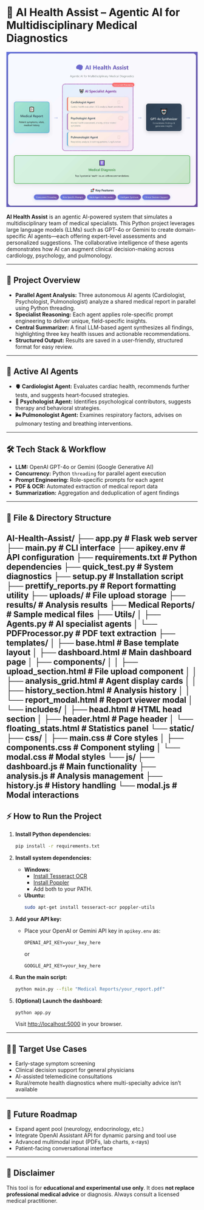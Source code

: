 # 🧠 AI Health Assist – Agentic AI for Multidisciplinary Medical Diagnostics

<img width="900" alt="AI Health Assist Demo" src="img/schema.jpg">

**AI Health Assist** is an agentic AI-powered system that simulates a multidisciplinary team of medical specialists. This Python project leverages large language models (LLMs) such as GPT-4o or Gemini to create domain-specific AI agents—each offering expert-level assessments and personalized suggestions. The collaborative intelligence of these agents demonstrates how AI can augment clinical decision-making across cardiology, psychology, and pulmonology.

---

## 🚀 Project Overview

- **Parallel Agent Analysis:** Three autonomous AI agents (Cardiologist, Psychologist, Pulmonologist) analyze a shared medical report in parallel using Python threading.
- **Specialist Reasoning:** Each agent applies role-specific prompt engineering to deliver unique, field-specific insights.
- **Central Summarizer:** A final LLM-based agent synthesizes all findings, highlighting three key health issues and actionable recommendations.
- **Structured Output:** Results are saved in a user-friendly, structured format for easy review.

---

## 🧩 Active AI Agents

- **🫀 Cardiologist Agent:** Evaluates cardiac health, recommends further tests, and suggests heart-focused strategies.
- **🧘 Psychologist Agent:** Identifies psychological contributors, suggests therapy and behavioral strategies.
- **🌬️ Pulmonologist Agent:** Examines respiratory factors, advises on pulmonary testing and breathing interventions.

---

## 🛠️ Tech Stack & Workflow

- **LLM:** OpenAI GPT-4o or Gemini (Google Generative AI)
- **Concurrency:** Python `threading` for parallel agent execution
- **Prompt Engineering:** Role-specific prompts for each agent
- **PDF & OCR:** Automated extraction of medical report data
- **Summarization:** Aggregation and deduplication of agent findings

---

## 📁 File & Directory Structure

AI-Health-Assist/
├── app.py                              # Flask web server
├── main.py                             # CLI interface
├── apikey.env                          # API configuration
├── requirements.txt                    # Python dependencies
├── quick_test.py                       # System diagnostics
├── setup.py                            # Installation script
├── prettify_reports.py                 # Report formatting utility
├── uploads/                            # File upload storage
├── results/                            # Analysis results
├── Medical Reports/                    # Sample medical files
├── Utils/
│   ├── Agents.py                       # AI specialist agents
│   └── PDFProcessor.py                 # PDF text extraction
├── templates/
│   ├── base.html                       # Base template layout
│   ├── dashboard.html                  # Main dashboard page
│   ├── components/
│   │   ├── upload_section.html         # File upload component
│   │   ├── analysis_grid.html          # Agent display cards
│   │   ├── history_section.html        # Analysis history
│   │   └── report_modal.html           # Report viewer modal
│   └── includes/
│       ├── head.html                   # HTML head section
│       ├── header.html                 # Page header
│       └── floating_stats.html         # Statistics panel
└── static/
    ├── css/
    │   ├── main.css                    # Core styles
    │   ├── components.css              # Component styling
    │   └── modal.css                   # Modal styles
    └── js/
        ├── dashboard.js                # Main functionality
        ├── analysis.js                 # Analysis management
        ├── history.js                  # History handling
        └── modal.js                    # Modal interactions
---

## ⚡ How to Run the Project

1. **Install Python dependencies:**
   ```sh
   pip install -r requirements.txt
   ```

2. **Install system dependencies:**
   - **Windows:**  
     - [Install Tesseract OCR](https://github.com/tesseract-ocr/tesseract/wiki)
     - [Install Poppler](https://github.com/oschwartz10612/poppler-windows/releases/)
     - Add both to your PATH.
   - **Ubuntu:**  
     ```sh
     sudo apt-get install tesseract-ocr poppler-utils
     ```

3. **Add your API key:**  
   - Place your OpenAI or Gemini API key in `apikey.env` as:
     ```
     OPENAI_API_KEY=your_key_here
     ```
     or
     ```
     GOOGLE_API_KEY=your_key_here
     ```

4. **Run the main script:**
   ```sh
   python main.py --file "Medical Reports/your_report.pdf"
   ```

5. **(Optional) Launch the dashboard:**
   ```sh
   python app.py
   ```
   Visit [http://localhost:5000](http://localhost:5000) in your browser.

---

## 👨‍⚕️ Target Use Cases

- Early-stage symptom screening
- Clinical decision support for general physicians
- AI-assisted telemedicine consultations
- Rural/remote health diagnostics where multi-specialty advice isn’t available

---

## 🔮 Future Roadmap

- Expand agent pool (neurology, endocrinology, etc.)
- Integrate OpenAI Assistant API for dynamic parsing and tool use
- Advanced multimodal input (PDFs, lab charts, x-rays)
- Patient-facing conversational interface

---

## 🧪 Disclaimer

This tool is for **educational and experimental use only**. It does **not replace professional medical advice** or diagnosis. Always consult a licensed medical practitioner.

